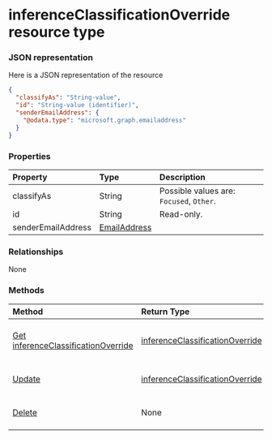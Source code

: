 # inferenceClassificationOverride resource type



### JSON representation

Here is a JSON representation of the resource

<!-- {
  "blockType": "resource",
  "optionalProperties": [

  ],
  "@odata.type": "microsoft.graph.inferenceclassificationoverride"
}-->

```json
{
  "classifyAs": "String-value",
  "id": "String-value (identifier)",
  "senderEmailAddress": {
    "@odata.type": "microsoft.graph.emailaddress"
  }
}

```
### Properties
| Property	   | Type	|Description|
|:---------------|:--------|:----------|
|classifyAs|String| Possible values are: `Focused`, `Other`.|
|id|String| Read-only.|
|senderEmailAddress|[EmailAddress](emailaddress.md)||

### Relationships
None


### Methods

| Method		   | Return Type	|Description|
|:---------------|:--------|:----------|
|[Get inferenceClassificationOverride](../api/inferenceclassificationoverride_get.md) | [inferenceClassificationOverride](inferenceclassificationoverride.md) |Read properties and relationships of inferenceClassificationOverride object.|
|[Update](../api/inferenceclassificationoverride_update.md) | [inferenceClassificationOverride](inferenceclassificationoverride.md)	|Update inferenceClassificationOverride object. |
|[Delete](../api/inferenceclassificationoverride_delete.md) | None |Delete inferenceClassificationOverride object. |

<!-- uuid: 8fcb5dbc-d5aa-4681-8e31-b001d5168d79
2015-10-25 14:57:30 UTC -->
<!-- {
  "type": "#page.annotation",
  "description": "inferenceClassificationOverride resource",
  "keywords": "",
  "section": "documentation",
  "tocPath": ""
}-->